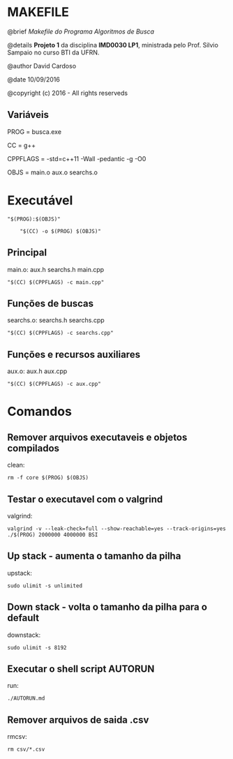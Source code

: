  # MAKEFILE
 
 @brief _Makefile do Programa Algoritmos de Busca_

 @details **Projeto 1** da disciplina **IMD0030 LP1**, ministrada pelo Prof. Silvio Sampaio no curso BTI da UFRN.
 
 @author David Cardoso

 @date 10/09/2016

 @copyright (c) 2016 - All rights reserveds

## Variáveis
PROG 		= busca.exe

CC 			= g++

CPPFLAGS 	= -std=c++11 -Wall -pedantic -g -O0

OBJS 		= main.o aux.o searchs.o

# Executável
	"$(PROG):$(OBJS)"

		"$(CC) -o $(PROG) $(OBJS)"

## Principal
main.o: aux.h searchs.h main.cpp

	"$(CC) $(CPPFLAGS) -c main.cpp"

## Funções de buscas
searchs.o: searchs.h searchs.cpp

	"$(CC) $(CPPFLAGS) -c searchs.cpp"

## Funções e recursos auxiliares
aux.o: aux.h aux.cpp

	"$(CC) $(CPPFLAGS) -c aux.cpp"

# Comandos

## Remover arquivos executaveis e objetos compilados
clean:

	rm -f core $(PROG) $(OBJS)

## Testar o executavel com o valgrind
valgrind:

	valgrind -v --leak-check=full --show-reachable=yes --track-origins=yes ./$(PROG) 2000000 4000000 BSI

## Up stack - aumenta o tamanho da pilha
upstack:

	sudo ulimit -s unlimited

## Down stack - volta o tamanho da pilha para o default
downstack:

	sudo ulimit -s 8192

## Executar o shell script AUTORUN
run:

	./AUTORUN.md

## Remover arquivos de saida .csv
rmcsv:

	rm csv/*.csv


